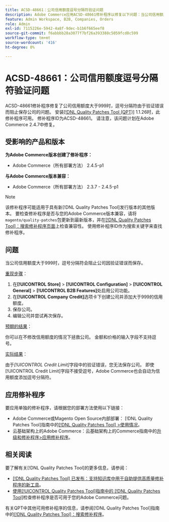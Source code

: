 ```yaml
---
title: ACSD-48661：公司信用额度逗号分隔符验证问题
description: Adobe Commerce应用ACSD-48661修补程序以修复以下问题：当公司信用额度大于999时，逗号分隔符会因验证错误而阻止保存公司。
feature: Admin Workspace, B2B, Companies, Orders
role: Admin
exl-id: 7115226e-5942-4a8f-9dec-b1b6f665eef8
source-git-commit: f6abbbb28a3077f7bf26a393388c5059fcd8c599
workflow-type: tm+mt
source-wordcount: '416'
ht-degree: 0%

---
```


# ACSD-48661：公司信用额度逗号分隔符验证问题

ACSD-48661修补程序修复了公司信用额度大于999时，逗号分隔符由于验证错误而阻止保存公司的问题。 安装[[!DNL Quality Patches Tool (QPT)]](https://experienceleague.adobe.com/en/docs/commerce-knowledge-base/kb/announcements/commerce-announcements/magento-quality-patches-released-new-tool-to-self-serve-quality-patches) 1.1.26时，此修补程序可用。 修补程序ID为ACSD-48661。 请注意，该问题计划在Adobe Commerce 2.4.7中修复。

## 受影响的产品和版本

**为Adobe Commerce版本创建了修补程序：**

* Adobe Commerce（所有部署方法） 2.4.5-p1

**与Adobe Commerce版本兼容：**

* Adobe Commerce（所有部署方法） 2.3.7 - 2.4.5-p1

>[!NOTE]
>
>该修补程序可能适用于具有新[!DNL Quality Patches Tool]发行版本的其他版本。 要检查修补程序是否与您的Adobe Commerce版本兼容，请将`magento/quality-patches`包更新到最新版本，并在[[!DNL Quality Patches Tool]：搜索修补程序页面](https://experienceleague.adobe.com/tools/commerce-quality-patches/index.html)上检查兼容性。 使用修补程序ID作为搜索关键字来查找修补程序。

## 问题

当公司信用额度大于999时，逗号分隔符会阻止公司因验证错误而保存。

<u>重现步骤</u>：

1. 在&#x200B;**[!UICONTROL Store]** > **[!UICONTROL Configuration]** > **[!UICONTROL General]** > **[!UICONTROL B2B Features]**&#x200B;处启用公司功能。
1. 在&#x200B;**[!UICONTROL Company Credit]**&#x200B;选项卡下创建公司并添加大于999的信用额度。
1. 保存公司。
1. 编辑公司并尝试再次保存。

<u>预期的结果</u>：

你可以在不修改信用额度的情况下拯救公司。 金额和价格的输入字段不支持逗号。

<u>实际结果</u>：

由于&#x200B;*[!UICONTROL Credit Limit]*&#x200B;字段中的验证错误，您无法保存公司。 即使[!UICONTROL Credit Limit]字段不接受逗号，Adobe Commerce也会自动为信用额度添加逗号分隔符。

## 应用修补程序

要应用单独的修补程序，请根据您的部署方法使用以下链接：

* Adobe Commerce或Magento Open Source内部部署： [!DNL Quality Patches Tool]指南中的[[!DNL Quality Patches Tool] >使用情况](/help/tools/quality-patches-tool/usage.md)。
* 云基础架构上的Adobe Commerce：云基础架构上的Commerce指南中的[升级和修补程序>应用修补程序](https://experienceleague.adobe.com/docs/commerce-cloud-service/user-guide/develop/upgrade/apply-patches.html)。

## 相关阅读

要了解有关[!DNL Quality Patches Tool]的更多信息，请参阅：

* [[!DNL Quality Patches Tool] 已发布：支持知识库中用于自助提供高质量修补程序的新工具](https://experienceleague.adobe.com/en/docs/commerce-knowledge-base/kb/announcements/commerce-announcements/magento-quality-patches-released-new-tool-to-self-serve-quality-patches)。
* [使用[!UICONTROL Quality Patches Tool]指南中的 [!DNL Quality Patches Tool]](/help/tools/quality-patches-tool/patches-available-in-qpt/check-patch-for-magento-issue-with-magento-quality-patches.md)检查修补程序是否可用于您的Adobe Commerce问题。


有关QPT中其他可用修补程序的信息，请参阅[!DNL Quality Patches Tool]指南中的[[!DNL Quality Patches Tool]：搜索修补程序](https://experienceleague.adobe.com/tools/commerce-quality-patches/index.html)。
